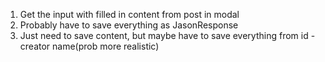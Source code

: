 1. Get the input with filled in content from post in modal
2. Probably have to save everything as JasonResponse
3. Just need to save content, but maybe have to save everything from id - creator name(prob more realistic)